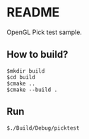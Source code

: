 # README

OpenGL Pick test sample.

## How to build?

    $mkdir build
    $cd build
    $cmake ..
    $cmake --build .

## Run

    $./Build/Debug/picktest
